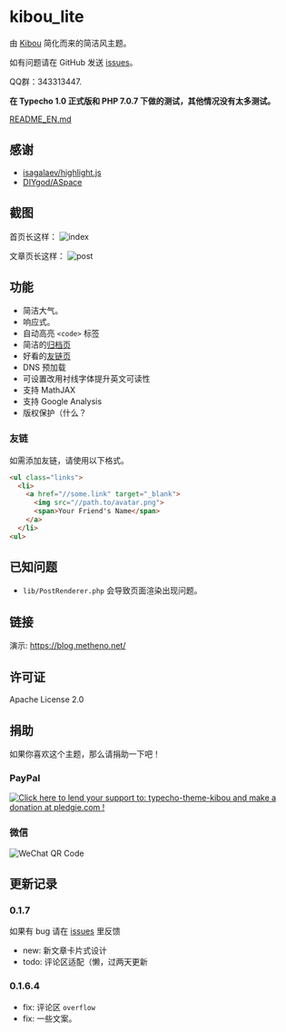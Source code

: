 # kibou_lite

由 [Kibou](https://github.com/metheno/kibou) 简化而来的简洁风主题。

如有问题请在 GitHub 发送 [issues](https://github.com/metheno/kibou_lite/issues)。

QQ群：343313447.

**在 Typecho 1.0 正式版和 PHP 7.0.7 下做的测试，其他情况没有太多测试。**

[README_EN.md](https://github.com/metheno/kibou_lite/blob/master/README_EN.md)

## 感谢

- [isagalaev/highlight.js](https://github.com/isagalaev/highlight.js)
- [DIYgod/ASpace](https://github.com/DIYgod/ASpace/)

## 截图

首页长这样：
![index](https://github.com/metheno/kibou_lite/blob/master/screenshot.png)

文章页长这样：
![post](https://github.com/metheno/kibou_lite/blob/master/screenshot1.png)

## 功能

- 简洁大气。
- 响应式。
- 自动高亮 `<code>` 标签
- 简洁的[归档页](https://blog.metheno.net/archives.html)
- 好看的[友链页](https://blog.metheno.net/py.html)
- DNS 预加载
- 可设置改用衬线字体提升英文可读性
- 支持 MathJAX
- 支持 Google Analysis
- 版权保护（什么？

### 友链

如需添加友链，请使用以下格式。

```html
<ul class="links">
  <li>
    <a href="//some.link" target="_blank">
      <img src="//path.to/avatar.png">
      <span>Your Friend's Name</span>
    </a>
  </li>
<ul>
```

## 已知问题

- `lib/PostRenderer.php` 会导致页面渲染出现问题。

## 链接

演示: https://blog.metheno.net/

## 许可证

Apache License 2.0

## 捐助

如果你喜欢这个主题，那么请捐助一下吧！

### PayPal

<a href='https://pledgie.com/campaigns/33629'><img alt='Click here to lend your support to: typecho-theme-kibou and make a donation at pledgie.com !' src='https://pledgie.com/campaigns/33629.png?skin_name=chrome' border='0' ></a>

### 微信

![WeChat QR Code](https://raw.githubusercontent.com/metheno/didactic-umbrella/master/typecho-theme-kibou/WeChatPay.jpg)

## 更新记录

### 0.1.7

如果有 bug 请在 [issues](https://github.com/metheno/kibou_lite/issues) 里反馈

- new: 新文章卡片式设计
- todo: 评论区适配（懒，过两天更新

### 0.1.6.4

- fix: 评论区 `overflow`
- fix: 一些文案。

